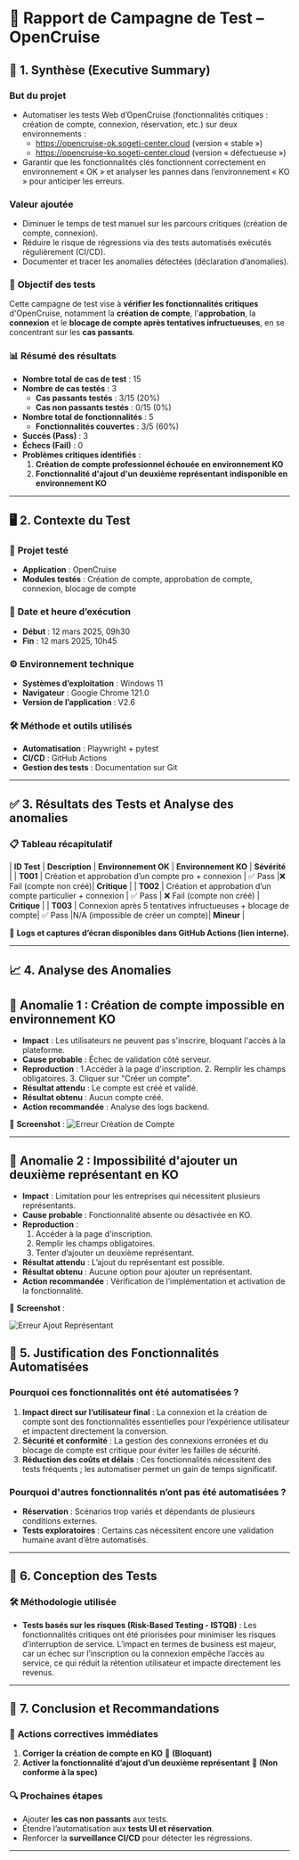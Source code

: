 # 📝 Rapport de Campagne de Test – OpenCruise

## 📌 1. Synthèse (Executive Summary)

### **But du projet**

- Automatiser les tests Web d’OpenCruise (fonctionnalités critiques : création de compte, connexion, réservation, etc.) sur deux environnements :
  - https://opencruise-ok.sogeti-center.cloud (version « stable »)
  - https://opencruise-ko.sogeti-center.cloud (version « défectueuse »)
- Garantir que les fonctionnalités clés fonctionnent correctement en environnement « OK » et analyser les pannes dans l’environnement « KO » pour anticiper les erreurs.

### **Valeur ajoutée**

- Diminuer le temps de test manuel sur les parcours critiques (création de compte, connexion).
- Réduire le risque de régressions via des tests automatisés exécutés régulièrement (CI/CD).
- Documenter et tracer les anomalies détectées (déclaration d’anomalies).

### 🎯 **Objectif des tests**

Cette campagne de test vise à **vérifier les fonctionnalités critiques** d'OpenCruise, notamment la **création de compte**, l'**approbation**, la **connexion** et le **blocage de compte après tentatives infructueuses**, en se concentrant sur les **cas passants**.

### 📊 **Résumé des résultats**

- **Nombre total de cas de test** : 15
- **Nombre de cas testés** : 3
  - **Cas passants testés** : 3/15 (20%)
  - **Cas non passants testés** : 0/15 (0%)
- **Nombre total de fonctionnalités** : 5
  - **Fonctionnalités couvertes** : 3/5 (60%)
- **Succès (Pass)** : 3
- **Échecs (Fail)** : 0
- **Problèmes critiques identifiés** :
  1. **Création de compte professionnel échouée en environnement KO**
  2. **Fonctionnalité d'ajout d'un deuxième représentant indisponible en environnement KO**

---

## 🖥️ 2. Contexte du Test

### 🔹 **Projet testé**

- **Application** : OpenCruise
- **Modules testés** : Création de compte, approbation de compte, connexion, blocage de compte

### 📅 **Date et heure d’exécution**

- **Début** : 12 mars 2025, 09h30
- **Fin** : 12 mars 2025, 10h45

### ⚙️ **Environnement technique**

- **Systèmes d’exploitation** : Windows 11
- **Navigateur** : Google Chrome 121.0
- **Version de l’application** : V2.6

### 🛠 **Méthode et outils utilisés**

- **Automatisation** : Playwright + pytest
- **CI/CD** : GitHub Actions
- **Gestion des tests** : Documentation sur Git

---

## ✅ 3. Résultats des Tests et Analyse des anomalies

### 📋 **Tableau récapitulatif**

| **ID Test** | **Description** | **Environnement OK** | **Environnement KO** | **Sévérité** |
| **T001** | Création et approbation d’un compte pro + connexion | ✅ Pass |❌ Fail (compte non créé)| **Critique** |
| **T002** | Création et approbation d’un compte particulier + connexion | ✅ Pass | ❌ Fail (compte non créé) | **Critique** |
| **T003** | Connexion après 5 tentatives infructueuses + blocage de compte| ✅ Pass |N/A (impossible de créer un compte)| **Mineur** |

📌 **Logs et captures d’écran disponibles dans GitHub Actions (lien interne).**

---

## 📈 4. Analyse des Anomalies

## 🔴 Anomalie 1 : Création de compte impossible en environnement KO

- **Impact** : Les utilisateurs ne peuvent pas s'inscrire, bloquant l'accès à la plateforme.
- **Cause probable** : Échec de validation côté serveur.
- **Reproduction** :
  1.Accéder à la page d'inscription. 2. Remplir les champs obligatoires. 3. Cliquer sur "Créer un compte".
- **Résultat attendu** : Le compte est créé et validé.
- **Résultat obtenu** : Aucun compte créé.
- **Action recommandée** : Analyse des logs backend.

📸 **Screenshot** :
![Erreur Création de Compte](<../Impossible_de_créer_un compte_envKO.png>)

---

## 🔴 Anomalie 2 : Impossibilité d'ajouter un deuxième représentant en KO

- **Impact** : Limitation pour les entreprises qui nécessitent plusieurs représentants.
- **Cause probable** : Fonctionnalité absente ou désactivée en KO.
- **Reproduction** :
  1. Accéder à la page d'inscription.
  2. Remplir les champs obligatoires.
  3. Tenter d’ajouter un deuxième représentant.
- **Résultat attendu** : L’ajout du représentant est possible.
- **Résultat obtenu** : Aucune option pour ajouter un représentant.
- **Action recommandée** : Vérification de l’implémentation et activation de la fonctionnalité.

📸 **Screenshot** :

![Erreur Ajout Représentant](<../Pas de deuxime représentant pro.png>)

## 🎯 5. Justification des Fonctionnalités Automatisées

### **Pourquoi ces fonctionnalités ont été automatisées ?**

1. **Impact direct sur l’utilisateur final** : La connexion et la création de compte sont des fonctionnalités essentielles pour l’expérience utilisateur et impactent directement la conversion.
2. **Sécurité et conformité** : La gestion des connexions erronées et du blocage de compte est critique pour éviter les failles de sécurité.
3. **Réduction des coûts et délais** : Ces fonctionnalités nécessitent des tests fréquents ; les automatiser permet un gain de temps significatif.

### **Pourquoi d'autres fonctionnalités n’ont pas été automatisées ?**

- **Réservation** : Scénarios trop variés et dépendants de plusieurs conditions externes.
- **Tests exploratoires** : Certains cas nécessitent encore une validation humaine avant d’être automatisés.

---

## 🔧 6. Conception des Tests

### 🛠 **Méthodologie utilisée**

- **Tests basés sur les risques (Risk-Based Testing - ISTQB)** : Les fonctionnalités critiques ont été priorisées pour minimiser les risques d’interruption de service. L’impact en termes de business est majeur, car un échec sur l’inscription ou la connexion empêche l’accès au service, ce qui réduit la rétention utilisateur et impacte directement les revenus.

---

## 🏁 7. Conclusion et Recommandations

### 🚀 **Actions correctives immédiates**

1. **Corriger la création de compte en KO** 📌 **(Bloquant)**
2. **Activer la fonctionnalité d’ajout d’un deuxième représentant** 🚨 **(Non conforme à la spec)**

### 🔍 **Prochaines étapes**

- Ajouter **les cas non passants** aux tests.
- Étendre l’automatisation aux **tests UI et réservation**.
- Renforcer la **surveillance CI/CD** pour détecter les régressions.

---

